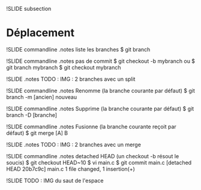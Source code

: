 !SLIDE subsection
# Déplacement #

!SLIDE commandline
.notes liste les branches
	$ git branch

!SLIDE commandline
.notes pas de commit
	$ git checkout -b mybranch
ou
	$ git branch mybranch
	$ git checkout mybranch

!SLIDE 
.notes 
TODO : IMG : 2 branches avec un split

!SLIDE commandline
.notes Renomme (la branche courante par défaut)
	$ git branch -m [ancien] nouveau

!SLIDE commandline
.notes Supprime (la branche courante par défaut)
	$ git branch -D [branche]

!SLIDE commandline
.notes Fusionne (la branche courante reçoit par défaut)
	$ git merge [A] B

!SLIDE 
.notes 
TODO : IMG : 2 branches avec un merge

!SLIDE commandline
.notes detached HEAD (un checkout -b résout le soucis)
	$ git checkout HEAD~10
	$ vi main.c
	$ git commit main.c
[detached HEAD 20b7c9c]
 main.c
 1 file changed, 1 insertion(+)

!SLIDE 
TODO : IMG du saut de l'espace

